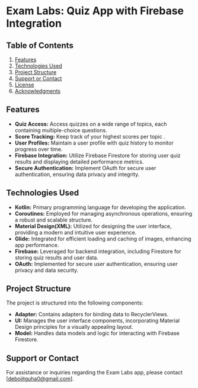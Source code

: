 # Exam Labs: Quiz App with Firebase Integration

## Table of Contents
1. [Features](#features)
2. [Technologies Used](#technologies-used)
3. [Project Structure](#project-structure)
4. [Support or Contact](#support-or-contact)
5. [License](#license)
6. [Acknowledgments](#acknowledgments)

## Features <a name="features"></a>

- **Quiz Access:** Access quizzes on a wide range of topics, each containing multiple-choice questions.
- **Score Tracking:** Keep track of your highest scores per topic .
- **User Profiles:** Maintain a user profile with quiz history to monitor progress over time.
- **Firebase Integration:** Utilize Firebase Firestore for storing user quiz results and displaying detailed performance metrics.
- **Secure Authentication:** Implement OAuth for secure user authentication, ensuring data privacy and integrity.

## Technologies Used <a name="technologies-used"></a>

- **Kotlin:** Primary programming language for developing the application.
- **Coroutines:** Employed for managing asynchronous operations, ensuring a robust and scalable structure.
- **Material Design(XML):** Utilized for designing the user interface, providing a modern and intuitive user experience.
- **Glide:** Integrated for efficient loading and caching of images, enhancing app performance.
- **Firebase:** Leveraged for backend integration, including Firestore for storing quiz results and user data.
- **OAuth:** Implemented for secure user authentication, ensuring user privacy and data security.

## Project Structure <a name="project-structure"></a>

The project is structured into the following components:

- **Adapter:** Contains adapters for binding data to RecyclerViews.
- **UI:** Manages the user interface components, incorporating Material Design principles for a visually appealing layout.
- **Model:** Handles data models and logic for interacting with Firebase Firestore.
  
## Support or Contact <a name="support-or-contact"></a>

For assistance or inquiries regarding the Exam Labs app, please contact [debojitguha0@gmail.com].

